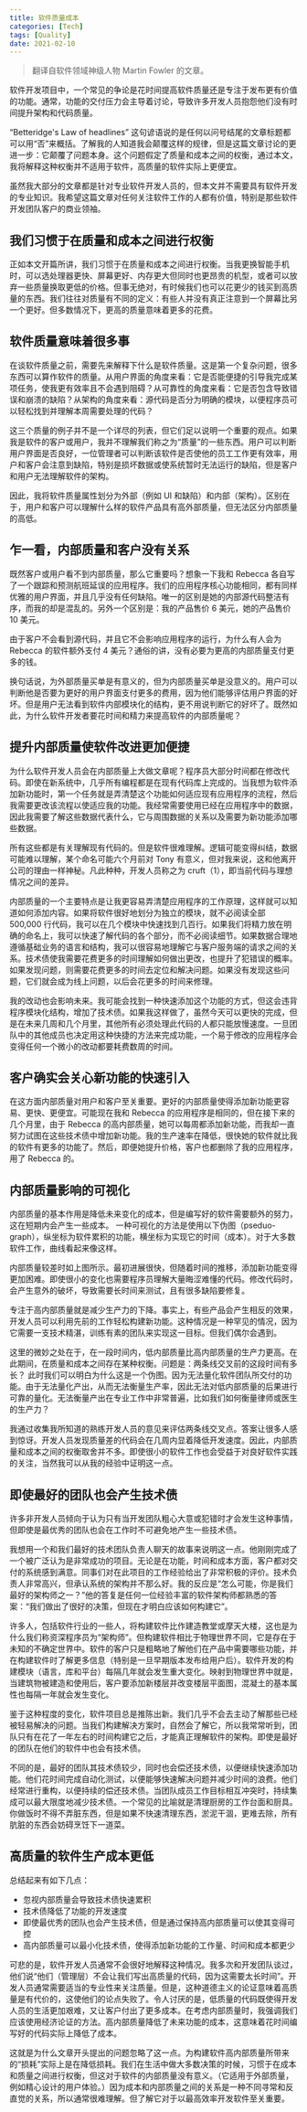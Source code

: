 ```yaml
---
title: 软件质量成本
categories: [Tech]
tags: [Quality]
date: 2021-02-10
---
```


> 翻译自软件领域神级人物 Martin Fowler 的文章。

软件开发项目中，一个常见的争论是花时间提高软件质量还是专注于发布更有价值的功能。通常，功能的交付压力会主导着讨论，导致许多开发人员抱怨他们没有时间提升架构和代码质量。

“Betteridge's Law of headlines” 这句谚语说的是任何以问号结尾的文章标题都可以用“否”来概括。了解我的人知道我会颠覆这样的规律，但是这篇文章讨论的更进一步：它颠覆了问题本身。这个问题假定了质量和成本之间的权衡，通过本文，我将解释这种权衡并不适用于软件，高质量的软件实际上更便宜。

虽然我大部分的文章都是针对专业软件开发人员的，但本文并不需要具有软件开发的专业知识。我希望这篇文章对任何关注软件工作的人都有价值，特别是那些软件开发团队客户的商业领袖。

## 我们习惯于在质量和成本之间进行权衡

正如本文开篇所讲，我们习惯于在质量和成本之间进行权衡。当我更换智能手机时，可以选处理器更快、屏幕更好、内存更大但同时也更昂贵的机型，或者可以放弃一些质量换取更低的价格。但事无绝对，有时候我们也可以花更少的钱买到高质量的东西。我们往往对质量有不同的定义：有些人并没有真正注意到一个屏幕比另一个更好。但多数情况下，更高的质量意味着更多的花费。

## 软件质量意味着很多事

在谈软件质量之前，需要先来解释下什么是软件质量。这是第一个复杂问题，很多东西可以算作软件的质量。从用户界面的角度来看：它是否能便捷的引导我完成某项任务，使我更有效率且不会遇到阻碍？从可靠性的角度来看：它是否包含导致错误和崩溃的缺陷？从架构的角度来看：源代码是否分为明确的模块，以便程序员可以轻松找到并理解本周需要处理的代码？

这三个质量的例子并不是一个详尽的列表，但它们足以说明一个重要的观点。如果我是软件的客户或用户，我并不理解我们称之为“质量”的一些东西。用户可以判断用户界面是否良好，一位管理者可以判断该软件是否使他的员工工作更有效率，用户和客户会注意到缺陷，特别是损坏数据或使系统暂时无法运行的缺陷，但是客户和用户无法理解软件的架构。

因此，我将软件质量属性划分为外部（例如 UI 和缺陷）和内部（架构）。区别在于，用户和客户可以理解什么样的软件产品具有高外部质量，但无法区分内部质量的高低。

## 乍一看，内部质量和客户没有关系

既然客户或用户看不到内部质量，那么它重要吗？想象一下我和 Rebecca 各自写了一个跟踪和预测航班延误的应用程序。我们的应用程序核心功能相同，都有同样优雅的用户界面，并且几乎没有任何缺陷。唯一的区别是她的内部源代码整洁有序，而我的却是混乱的。另外一个区别是：我的产品售价 6 美元，她的产品售价 10 美元。

由于客户不会看到源代码，并且它不会影响应用程序的运行，为什么有人会为 Rebecca 的软件额外支付 4 美元？通俗的讲，没有必要为更高的内部质量支付更多的钱。

换句话说，为外部质量买单是有意义的，但为内部质量买单是没意义的。用户可以判断他是否要为更好的用户界面支付更多的费用，因为他们能够评估用户界面的好坏。但是用户无法看到软件内部模块化的结构，更不用说判断它的好坏了。既然如此，为什么软件开发者要花时间和精力来提高软件的内部质量呢？

## 提升内部质量使软件改进更加便捷

为什么软件开发人员会在内部质量上大做文章呢？程序员大部分时间都在修改代码。即使在新系统中，几乎所有编程都是在现有代码库上完成的。当我想为软件添加新功能时，第一个任务就是弄清楚这个功能如何适应现有应用程序的流程，然后我需要更改该流程以使适应我的功能。我经常需要使用已经在应用程序中的数据，因此我需要了解这些数据代表什么，它与周围数据的关系以及需要为新功能添加哪些数据。

所有这些都是有关理解现有代码的。但是软件很难理解。逻辑可能变得纠结，数据可能难以理解，某个命名可能六个月前对 Tony 有意义，但对我来说，这和他离开公司的理由一样神秘。凡此种种，开发人员称之为 cruft（1），即当前代码与理想情况之间的差异。

内部质量的一个主要特点是让我更容易弄清楚应用程序的工作原理，这样就可以知道如何添加内容。如果将软件很好地划分为独立的模块，就不必阅读全部 500,000 行代码，我可以在几个模块中快速找到几百行。如果我们将精力放在明确的命名上，我可以快速了解代码的各个部分，而不必阅读细节。如果数据合理地遵循基础业务的语言和结构，我可以很容易地理解它与客户服务端的请求之间的关系。技术债使我需要花费更多的时间理解如何做出更改，也提升了犯错误的概率。如果发现问题，则需要花费更多的时间去定位和解决问题。如果没有发现这些问题，它们就会成为线上问题，以后会花更多的时间来修理。

我的改动也会影响未来。我可能会找到一种快速添加这个功能的方式，但这会违背程序模块化结构，增加了技术债。如果我这样做了，虽然今天可以更快的完成，但是在未来几周和几个月里，其他所有必须处理此代码的人都只能放慢速度。一旦团队中的其他成员也决定用这种快捷的方法来完成功能，一个易于修改的应用程序会变得任何一个微小的改动都要耗费数周的时间。

## 客户确实会关心新功能的快速引入

在这方面内部质量对用户和客户至关重要。更好的内部质量使得添加新功能更容易、更快、更便宜。可能现在我和 Rebecca 的应用程序是相同的，但在接下来的几个月里，由于 Rebecca 的高内部质量，她可以每周都添加新功能，而我却一直努力试图在这些技术债中增加新功能。我的生产速率在降低，很快她的软件就比我的软件有更多的功能了。然后，即便她提升价格，客户也都删除了我的应用程序，用了 Rebecca 的。

## 内部质量影响的可视化

内部质量的基本作用是降低未来变化的成本，但是编写好的软件需要额外的努力，这在短期内会产生一些成本。
一种可视化的方法是使用以下伪图（pseduo-graph），纵坐标为软件累积的功能，横坐标为实现它的时间（成本）。对于大多数软件工作，曲线看起来像这样。

内部质量较差时如上图所示。最初进展很快，但随着时间的推移，添加新功能变得更加困难。即使很小的变化也需要程序员理解大量晦涩难懂的代码。修改代码时，会产生意外的破坏，导致需要长时间来测试，且有很多缺陷要修复。

专注于高内部质量就是减少生产力的下降。事实上，有些产品会产生相反的效果，开发人员可以利用先前的工作轻松构建新功能。这种情况是一种罕见的情况，因为它需要一支技术精湛，训练有素的团队来实现这一目标。但我们偶尔会遇到。

这里的微妙之处在于，在一段时间内，低内部质量比高内部质量的生产力更高。在此期间，在质量和成本之间存在某种权衡。问题是：两条线交叉前的这段时间有多长？
此时我们可以明白为什么这是一个伪图。因为无法量化软件团队所交付的功能。由于无法量化产出，从而无法衡量生产率，因此无法对低内部质量的后果进行可靠的量化。无法衡量产出在专业工作中非常普遍，比如我们如何衡量律师或医生的生产力？

我通过收集我所知道的熟练开发人员的意见来评估两条线交叉点。答案让很多人感到惊讶。开发人员发现质量差的代码会在几周内显着降低开发速度。因此，内部质量和成本之间的权衡取舍并不多。即使很小的软件工作也会受益于对良好软件实践的关注，当然我可以从我的经验中证明这一点。

## 即使最好的团队也会产生技术债

许多非开发人员倾向于认为只有当开发团队粗心大意或犯错时才会发生这种事情，但即使是最优秀的团队也会在工作时不可避免地产生一些技术债。

我想用一个和我们最好的技术团队负责人聊天的故事来说明这一点。他刚刚完成了一个被广泛认为是非常成功的项目。无论是在功能，时间和成本方面，客户都对交付的系统感到满意。同事们对在此项目的工作经验给出了非常积极的评价。技术负责人非常高兴，但承认系统的架构并不那么好。我的反应是“怎么可能，你是我们最好的架构师之一？”他的答复是任何一位经验丰富的软件架构师都熟悉的答案：“我们做出了很好的决策，但现在才明白应该如何构建它”。

许多人，包括软件行业的一些人，将构建软件比作建造教堂或摩天大楼，这也是为什么我们称资深程序员为“架构师”。但构建软件相比于物理世界不同，它是存在于未知的不确定世界中。软件的客户只是粗略地了解他们在产品中需要哪些功能，并在构建软件时了解更多信息（特别是一旦早期版本发布给用户后）。软件开发的构建模块（语言，库和平台）每隔几年就会发生重大变化。映射到物理世界中就是，当建筑物被建造和使用后，客户要添加新楼层并改变楼层平面图，混凝土的基本属性也每隔一年就会发生变化。

鉴于这种程度的变化，软件项目总是推陈出新。我们几乎不会去主动了解那些已经被轻易解决的问题。当我们构建解决方案时，自然会了解它，所以我常常听到，团队只有在花了一年左右的时间构建它之后，才能真正理解软件的架构。即使是最好的团队在他们的软件中也会有技术债。

不同的是，最好的团队其技术债较少，同时也会偿还技术债，以便继续快速添加功能。他们花时间完成自动化测试，以便能够快速解决问题并减少时间的浪费。他们经常进行重构，以便持续的偿还技术债。当团队成员工作目标相互冲突时，持续集成可以最大限度地减少技术债。一个常见的比喻就是清理厨房的工作台面和厨具。你做饭时不得不弄脏东西，但是如果不快速清理东西，淤泥干涸，更难去除，所有肮脏的东西会妨碍烹饪下一道菜。

## 高质量的软件生产成本更低

总结起来有如下几点：

- 忽视内部质量会导致技术债快速累积
- 技术债降低了功能的开发速度
- 即使最优秀的团队也会产生技术债，但是通过保持高内部质量可以使其变得可控
- 高内部质量可以最小化技术债，使得添加新功能的工作量、时间和成本都更少

可悲的是，软件开发人员通常不会很好地解释这种情况。我多次和开发团队谈过，他们说“他们（管理层）不会让我们写出高质量的代码，因为这需要太长时间”。开发人员通常需要适当的专业性来关注质量。但是，这种道德主义的论证意味着高质量是有代价的，这使他们的论点失败了。令人讨厌的是，低质量的代码既使得开发人员的生活更加艰难，又让客户付出了更多成本。在考虑内部质量时，我强调我们应该使用经济论证的方法。高内部质量降低了未来功能的成本，这意味着花时间编写好的代码实际上降低了成本。

这就是为什么文章开头提出的问题忽略了这一点。为构建软件高内部质量所带来的“损耗”实际上是在降低损耗。我们在生活中做大多数决策的时候，习惯于在成本和质量之间进行权衡，但这对于软件的内部质量没有意义。（它适用于外部质量，例如精心设计的用户体验。）因为成本和内部质量之间的关系是一种不同寻常和反直觉的关系，所以通常很难理解。但了解它对于以最高效率开发软件至关重要。
